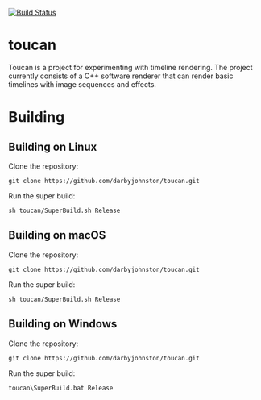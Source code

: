 [![Build Status](https://github.com/darbyjohnston/toucan/actions/workflows/ci-workflow.yml/badge.svg)](https://github.com/darbyjohnston/toucan/actions/workflows/ci-workflow.yml)

toucan
======

Toucan is a project for experimenting with timeline rendering. The project
currently consists of a C++ software renderer that can render basic timelines
with image sequences and effects.

Building
========

Building on Linux
-----------------
Clone the repository:
```
git clone https://github.com/darbyjohnston/toucan.git
```
Run the super build:
```
sh toucan/SuperBuild.sh Release
```

Building on macOS
-----------------
Clone the repository:
```
git clone https://github.com/darbyjohnston/toucan.git
```
Run the super build:
```
sh toucan/SuperBuild.sh Release
```

Building on Windows
-------------------
Clone the repository:
```
git clone https://github.com/darbyjohnston/toucan.git
```
Run the super build:
```
toucan\SuperBuild.bat Release
```
